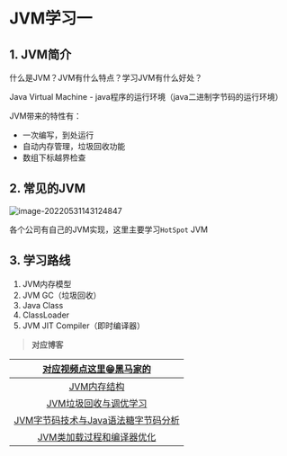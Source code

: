 # JVM学习一

## 1. JVM简介

什么是JVM？JVM有什么特点？学习JVM有什么好处？

Java Virtual Machine - java程序的运行环境（java二进制字节码的运行环境）

JVM带来的特性有：

- 一次编写，到处运行
- 自动内存管理，垃圾回收功能
- 数组下标越界检查

## 2. 常见的JVM

![image-20220531143124847](https://cdn.fengxianhub.top/resources-master/202205311431087.png)

各个公司有自己的JVM实现，这里主要学习`HotSpot`   JVM

## 3. 学习路线

1. JVM内存模型
2. JVM GC（垃圾回收）
3. Java Class
4. ClassLoader
5. JVM JIT Compiler（即时编译器）

>**对应博客**

| <a href="https://www.bilibili.com/video/BV1yE411Z7AP?p=168&spm_id_from=333.1007.top_right_bar_window_history.content.click">对应视频点这里😁黑马家的</a> |
| :----------------------------------------------------------: |
| <a href="https://blog.csdn.net/fengxiandada/article/details/125115436">JVM内存结构</a> |
| <a href="https://blog.csdn.net/fengxiandada/article/details/125115459?csdn_share_tail=%7B%22type%22%3A%22blog%22%2C%22rType%22%3A%22article%22%2C%22rId%22%3A%22125115459%22%2C%22source%22%3A%22fengxiandada%22%7D&ctrtid=Kalox">JVM垃圾回收与调优学习</a> |
| <a href="https://blog.csdn.net/fengxiandada/article/details/125115520?csdn_share_tail=%7B%22type%22%3A%22blog%22%2C%22rType%22%3A%22article%22%2C%22rId%22%3A%22125115520%22%2C%22source%22%3A%22fengxiandada%22%7D&ctrtid=6xrAk">JVM字节码技术与Java语法糖字节码分析</a> |
| <a href="https://blog.csdn.net/fengxiandada/article/details/125115525?csdn_share_tail=%7B%22type%22%3A%22blog%22%2C%22rType%22%3A%22article%22%2C%22rId%22%3A%22125115525%22%2C%22source%22%3A%22fengxiandada%22%7D&ctrtid=ZXGSw">JVM类加载过程和编译器优化</a> |



